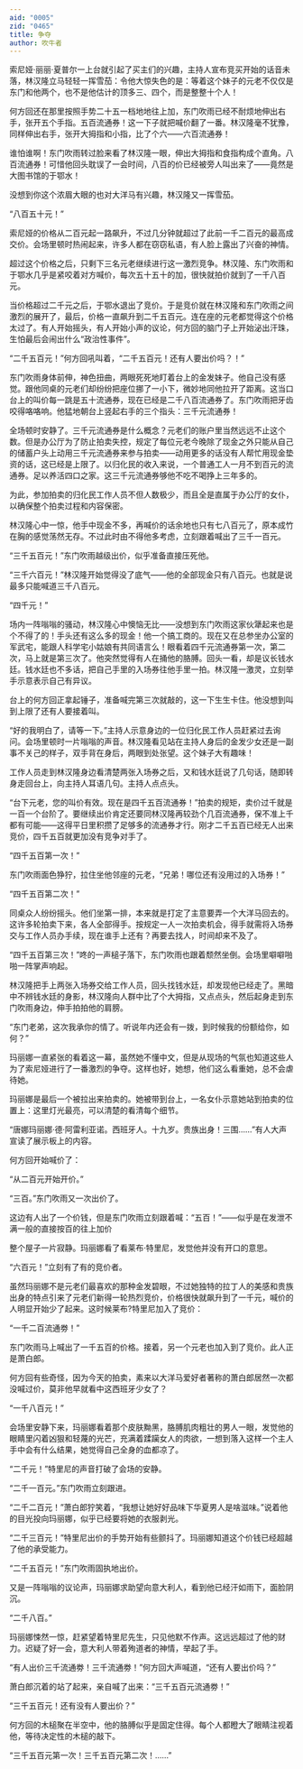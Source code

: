 ```yaml
---
aid: "0005"
zid: "0465"
title: 争夺
author: 吹牛者
---
```


索尼娅·丽丽·夏普尔一上台就引起了买主们的兴趣，主持人宣布竞买开始的话音未落，林汉隆立马轻轻一挥雪茄：令他大惊失色的是：等着这个妹子的元老不仅仅是东门和他两个，也不是他估计的顶多三、四个，而是整整十个人！

何方回还在那里按照手势二十五一档地地往上加，东门吹雨已经不耐烦地伸出右手，张开五个手指。五百流通券！这一下子就把喊价翻了一番。林汉隆毫不犹豫，同样伸出右手，张开大拇指和小指，比了个六——六百流通券！

谁怕谁啊！东门吹雨转过脸来看了林汉隆一眼，伸出大拇指和食指构成个直角。八百流通券！可惜他回头耽误了一会时间，八百的价已经被旁人叫出来了——竟然是大图书馆的于鄂水！

没想到你这个浓眉大眼的也对大洋马有兴趣，林汉隆又一挥雪茄。

“八百五十元！”

索尼娅的价格从二百元起一路飙升，不过几分钟就超过了此前一千二百元的最高成交价。会场里顿时热闹起来，许多人都在窃窃私语，有人脸上露出了兴奋的神情。

超过这个价格之后，只剩下三名元老继续进行这一激烈竞争。林汉隆、东门吹雨和于鄂水几乎是紧咬着对方喊价，每次五十五十的加，很快就拍价就到了一千八百元。

当价格超过二千元之后，于鄂水退出了竞价。于是竞价就在林汉隆和东门吹雨之间激烈的展开了，最后，价格一直飙升到二千五百元。连在座的元老都觉得这个价格太过了。有人开始摇头，有人开始小声的议论，何方回的脑门子上开始泌出汗珠，生怕最后会闹出什么“政治性事件”。

“二千五百元！”何方回吼叫着，“二千五百元！还有人要出价吗？！”

东门吹雨身体前伸，神色扭曲，两眼死死地盯着台上的金发妹子。他自己没有感觉。跟他同桌的元老们却纷纷把座位挪了一小下，微妙地同他拉开了距离。这当口台上的叫价每一跳是五十流通券，现在已经是二千八百流通券了。东门吹雨把牙齿咬得咯咯响。他猛地朝台上竖起右手的三个指头：三千元流通券！

全场顿时安静了。三千元流通券是什么概念？元老们的账户里当然远远不止这个数。但是办公厅为了防止拍卖失控，规定了每位元老今晚除了现金之外只能从自己的储蓄户头上动用三千元流通券来参与拍卖——动用更多的话没有人帮忙用现金垫资的话，这已经是上限了。以归化民的收入来说，一个普通工人一月不到百元的流通券。足以养活四口之家。这三千元流通券够他不吃不喝挣上三年多的。

为此，参加拍卖的归化民工作人员不但人数极少，而且全是直属于办公厅的女仆，以确保整个拍卖过程和内容保密。

林汉隆心中一惊，他手中现金不多，再喊价的话余地也只有七八百元了，原本成竹在胸的感觉荡然无存。不过此时由不得他多考虑，立刻跟着喊出了三千一百元。

“三千五百元！”东门吹雨越级出价，似乎准备直接压死他。

“三千六百元！”林汉隆开始觉得没了底气——他的全部现金只有八百元。也就是说最多只能喊道三千八百元。

“四千元！”

场内一阵嗡嗡的骚动，林汉隆心中懊恼无比——没想到东门吹雨这家伙犟起来也是个不得了的！手头还有这么多的现金！他一个搞工商的。现在又在总参坐办公室的军武宅，能跟人科学宅小姑娘有共同语言么！眼看着四千元流通券第一次，第二次，马上就是第三次了。他突然觉得有人在捅他的胳膊。回头一看，却是议长钱水廷。钱水廷也不多话，把自己手里的入场券往他手里一拍。林汉隆一激灵，立刻举手示意表示自己有异议。

台上的何方回正拿起锤子，准备喊完第三次就敲的，这一下生生卡住。他没想到叫到上限了还有人要接着叫。

“好的我明白了，请等一下。”主持人示意身边的一位归化民工作人员赶紧过去询问。会场里顿时一片嗡嗡的声音。林汉隆看见站在主持人身后的金发少女还是一副事不关己的样子，双手背在身后，两眼到处张望。这个妹子大有趣味！

工作人员走到林汉隆身边看清楚两张入场券之后，又和钱水廷说了几句话，随即转身走回台上，向主持人耳语几句。主持人点点头。

“台下元老，您的叫价有效。现在是四千五百流通券！”拍卖的规矩，卖价过千就是一百一个台阶了。要继续出价肯定还要同林汉隆再较劲个几百流通券，保不准上千都有可能——这得平日里积攒了足够多的流通券才行。刚才二千五百已经无人出来竞价，四千五百就更加没有竞争对手了。

“四千五百第一次！”

东门吹雨面色狰狞，拉住坐他邻座的元老，“兄弟！哪位还有没用过的入场券！”

“四千五百第二次！”

同桌众人纷纷摇头。他们坐第一排，本来就是打定了主意要弄一个大洋马回去的。这许多轮拍卖下来，各人全部得手。按规定一人一次拍卖机会，得手就需将入场券交与工作人员办手续，现在谁手上还有？再要去找人，时间却来不及了。

“四千五百第三次！”咚的一声槌子落下，东门吹雨也跟着颓然坐倒。会场里噼噼啪啪一阵掌声响起。

林汉隆把手上两张入场券交给工作人员，回头找钱水廷，却发现他已经走了。黑暗中不辨钱水廷的身影，林汉隆向人群中比了个大拇指，又点点头，然后起身走到东门吹雨身边，伸手拍拍他的肩膀。

“东门老弟，这次我承你的情了。听说年内还会有一拨，到时候我的份额给你，如何？”

玛丽娜一直紧张的看着这一幕，虽然她不懂中文，但是从现场的气氛也知道这些人为了索尼娅进行了一番激烈的争夺。这样也好，她想，他们这么看重她，总不会虐待她。

玛丽娜是最后一个被拉出来拍卖的。她被带到台上，一名女仆示意她站到拍卖的位置上：这里灯光最亮，可以清楚的看清每个细节。

“唐娜玛丽娜·德·阿雷利亚诺。西班牙人。十九岁。贵族出身！三围……”有人大声宣读了展示板上的内容。

何方回开始喊价了：

“从二百元开始开价。”

“三百。”东门吹雨又一次出价了。

这边有人出了一个价钱，但是东门吹雨立刻跟着喊：“五百！”——似乎是在发泄不满一般的直接按百的往上加价

整个屋子一片寂静。玛丽娜看了看莱布·特里尼，发觉他并没有开口的意思。

“六百元！”立刻有了有的竞价者。

虽然玛丽娜不是元老们最喜欢的那种金发碧眼，不过她独特的拉丁人的美感和贵族出身的特点引来了元老们新得一轮热烈竞价，价格很快就飙升到了一千元，喊价的人明显开始少了起来。这时候莱布?特里尼加入了竞价：

“一千二百流通劵！”

东门吹雨马上喊出了一千五百的价格。接着，另一个元老也加入到了竞价。此人正是萧白郎。

何方回有些奇怪，因为今天的拍卖，素来以大洋马爱好者著称的萧白郎居然一次都没喊过价，莫非他早就看中这西班牙少女了？

“一千八百元！”

会场里安静下来，玛丽娜看着那个皮肤黝黑，胳膊肌肉粗壮的男人一眼，发觉他的眼睛里闪着凶狠和轻蔑的光芒，充满着蹂躏女人的肉欲，一想到落入这样一个主人手中会有什么结果，她觉得自己全身的血都凉了。

“二千元！”特里尼的声音打破了会场的安静。

“二千一百元。”东门吹雨立刻跟进。

“二千二百元！”萧白郎狞笑着，“我想让她好好品味下华夏男人是啥滋味。”说着他的目光投向玛丽娜，似乎已经要将她的衣服剥光。

“二千三百元！”特里尼出价的手势开始有些颤抖了。玛丽娜知道这个价钱已经超越了他的承受能力。

“二千五百元！”东门吹雨固执地出价。

又是一阵嗡嗡的议论声，玛丽娜求助望向意大利人，看到他已经汗如雨下，面脸阴沉。

“二千八百。”

玛丽娜悚然一惊，赶紧望着特里尼先生，只见他默不作声。这远远超过了他的财力。迟疑了好一会，意大利人带着殉道者的神情，举起了手。

“有人出价三千流通劵！三千流通劵！”何方回大声喊道，“还有人要出价吗？”

萧白郎沉着的站了起来，亲自喊了出来：“三千五百元流通劵！”

“三千五百元！还有没有人要出价？”

何方回的木槌聚在半空中，他的胳膊似乎是固定住得。每个人都瞪大了眼睛注视着他，等待决定性的木槌的敲下。

“三千五百元第一次！三千五百元第二次！……”
